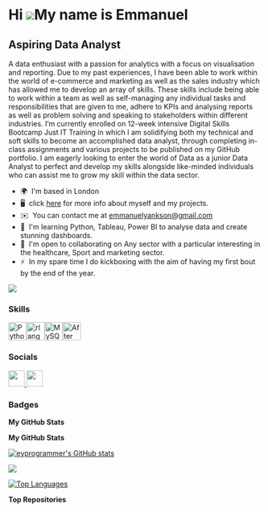 Hi ![](https://user-images.githubusercontent.com/18350557/176309783-0785949b-9127-417c-8b55-ab5a4333674e.gif)My name is Emmanuel
================================================================================================================================

Aspiring Data Analyst
---------------------

A data enthusiast with a passion for analytics with a focus on visualisation and reporting. Due to my past experiences, I have been able to work within the world of e-commerce and marketing as well as the sales industry which has allowed me to develop an array of skills. These skills include being able to work within a team as well as self-managing any individual tasks and responsibilities that are given to me, adhere to KPIs and analysing reports as well as problem solving and speaking to stakeholders within different industries. I’m currently enrolled on 12-week intensive Digital Skills Bootcamp Just IT Training in which I am solidifying both my technical and soft skills to become an accomplished data analyst, through completing in-class assignments and various projects to be published on my GitHub portfolio. I am eagerly looking to enter the world of Data as a junior Data Analyst to perfect and develop my skills alongside like-minded individuals who can assist me to grow my skill within the data sector.

* 🌍  I'm based in London
* 🖥️  click [here](http://sites.google.com/view/emmanuelyankson) for more info about myself and my projects.
* ✉️  You can contact me at [emmanuelyankson@gmail.com](mailto:emmanuelyankson@gmail.com)
* 🧠  I'm learning Python, Tableau, Power BI to analyse data and create stunning dashboards.
* 🤝  I'm open to collaborating on Any sector with a particular interesting in the healthcare, Sport and marketing sector.
* ⚡  In my spare time I do kickboxing with the aim of having my first bout by the end of the year.

<a href="https://www.github.com/eyprogrammer" target="_blank" rel="noreferrer"><img
src="https://img.shields.io/github/followers/eyprogrammer?logo=github&style=for-the-badge&color=0891b2&labelColor=1c1917" /></a>

### Skills


<p align="left">
<a href="https://www.python.org/" target="_blank" rel="noreferrer"><img src="https://raw.githubusercontent.com/danielcranney/readme-generator/main/public/icons/skills/python-colored.svg" width="36" height="36" alt="Python" /></a><a href="https://www.r-project.org/" target="_blank" rel="noreferrer"><img src="https://raw.githubusercontent.com/danielcranney/readme-generator/main/public/icons/skills/rlang-colored.svg" width="36" height="36" alt="rlang" /></a><a href="https://www.mysql.com/" target="_blank" rel="noreferrer"><img src="https://raw.githubusercontent.com/danielcranney/readme-generator/main/public/icons/skills/mysql-colored.svg" width="36" height="36" alt="MySQL" /></a><a href="https://www.adobe.com/uk/products/aftereffects.html" target="_blank" rel="noreferrer"><img src="https://raw.githubusercontent.com/danielcranney/readme-generator/main/public/icons/skills/aftereffects-colored.svg" width="36" height="36" alt="After Effects" /></a>
</p>


### Socials

<p align="left"> <a href="https://www.github.com/eyprogrammer" target="_blank" rel="noreferrer"> <picture> <source media="(prefers-color-scheme: dark)" srcset="https://raw.githubusercontent.com/danielcranney/readme-generator/main/public/icons/socials/github-dark.svg" /> <source media="(prefers-color-scheme: light)" srcset="https://raw.githubusercontent.com/danielcranney/readme-generator/main/public/icons/socials/github.svg" /> <img src="https://raw.githubusercontent.com/danielcranney/readme-generator/main/public/icons/socials/github.svg" width="32" height="32" /> </picture> </a> <a href="https://www.linkedin.com/in/emmanuel-yankson" target="_blank" rel="noreferrer"> <picture> <source media="(prefers-color-scheme: dark)" srcset="https://raw.githubusercontent.com/danielcranney/readme-generator/main/public/icons/socials/linkedin-dark.svg" /> <source media="(prefers-color-scheme: light)" srcset="https://raw.githubusercontent.com/danielcranney/readme-generator/main/public/icons/socials/linkedin.svg" /> <img src="https://raw.githubusercontent.com/danielcranney/readme-generator/main/public/icons/socials/linkedin.svg" width="32" height="32" /> </picture> </a></p>

### Badges

<b>My GitHub Stats</b>

<b>My GitHub Stats</b>

<a href="http://www.github.com/eyprogrammer"><img src="https://github-readme-stats.vercel.app/api?username=eyprogrammer&show_icons=true&hide=&count_private=true&title_color=0891b2&text_color=ffffff&icon_color=0891b2&bg_color=1c1917&hide_border=true&show_icons=true" alt="eyprogrammer's GitHub stats" /></a>

<a href="http://www.github.com/eyprogrammer"><img src="https://github-readme-streak-stats.herokuapp.com/?user=eyprogrammer&stroke=ffffff&background=1c1917&ring=0891b2&fire=0891b2&currStreakNum=ffffff&currStreakLabel=0891b2&sideNums=ffffff&sideLabels=ffffff&dates=ffffff&hide_border=true" /></a>

<a href="https://github.com/eyprogrammer" align="left"><img src="https://github-readme-stats.vercel.app/api/top-langs/?username=eyprogrammer&langs_count=10&title_color=0891b2&text_color=ffffff&icon_color=0891b2&bg_color=1c1917&hide_border=true&locale=en&custom_title=Top%20%Languages" alt="Top Languages" /></a>

<b>Top Repositories</b>

<div width="100%" align="center"></div><br /><br /><br /><br /><br /><br /><br />
